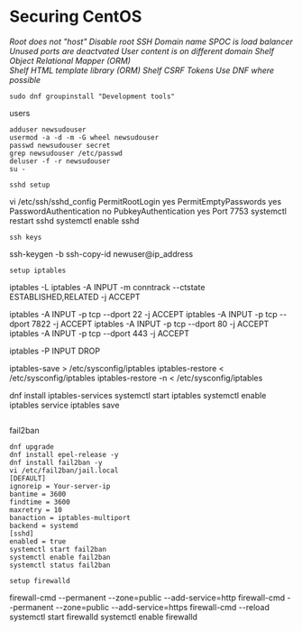 # Securing CentOS

_Root does not "host"_
_Disable root SSH_
_Domain name SPOC is load balancer_
_Unused ports are deactvated_
_User content is on different domain_
_Shelf Object Relational Mapper (ORM)_  
_Shelf HTML template library (ORM)_
_Shelf CSRF Tokens_
_Use DNF where possible_

```
sudo dnf groupinstall "Development tools"
```
users
```
adduser newsudouser
usermod -a -d -m -G wheel newsudouser
passwd newsudouser secret
grep newsudouser /etc/passwd
deluser -f -r newsudouser
su -
```
```
sshd setup
```
vi /etc/ssh/sshd_config
PermitRootLogin yes
PermitEmptyPasswords yes
PasswordAuthentication no
PubkeyAuthentication yes
Port 7753
systemctl restart sshd
systemctl enable sshd
```
ssh keys
```
ssh-keygen -b
ssh-copy-id newuser@ip_address
```
setup iptables
```
iptables -L
iptables -A INPUT -m conntrack --ctstate ESTABLISHED,RELATED -j ACCEPT

iptables -A INPUT -p tcp --dport 22 -j ACCEPT
iptables -A INPUT -p tcp --dport 7822 -j ACCEPT
iptables -A INPUT -p tcp --dport 80 -j ACCEPT
iptables -A INPUT -p tcp --dport 443 -j ACCEPT

iptables -P INPUT DROP

iptables-save > /etc/sysconfig/iptables
iptables-restore < /etc/sysconfig/iptables
iptables-restore -n < /etc/sysconfig/iptables

dnf install iptables-services
systemctl start iptables
systemctl enable iptables
service iptables save
```
```
fail2ban
```
dnf upgrade
dnf install epel-release -y
dnf install fail2ban -y
vi /etc/fail2ban/jail.local
[DEFAULT]
ignoreip = Your-server-ip
bantime = 3600
findtime = 3600
maxretry = 10
banaction = iptables-multiport
backend = systemd
[sshd]
enabled = true
systemctl start fail2ban
systemctl enable fail2ban
systemctl status fail2ban
```
```
setup firewalld
```
firewall-cmd --permanent --zone=public --add-service=http
firewall-cmd --permanent --zone=public --add-service=https
firewall-cmd --reload
systemctl start firewalld
systemctl enable firewalld
```
